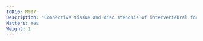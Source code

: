 ```yaml
---
ICD10: M997
Description: "Connective tissue and disc stenosis of intervertebral foramina"
Matters: Yes
Weight: 1
---
```

